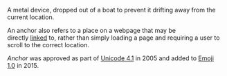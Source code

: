 A metal device, dropped out of a boat to prevent it drifting away from the current location.

An anchor also refers to a place on a webpage that may be directly [linked](https://emojipedia.org/link-symbol/) to, rather than simply loading a page and requiring a user to scroll to the correct location.

_Anchor_ was approved as part of [Unicode 4.1](https://emojipedia.org/unicode-4.1/) in 2005 and added to [Emoji 1.0](https://emojipedia.org/emoji-1.0/) in 2015.

  


